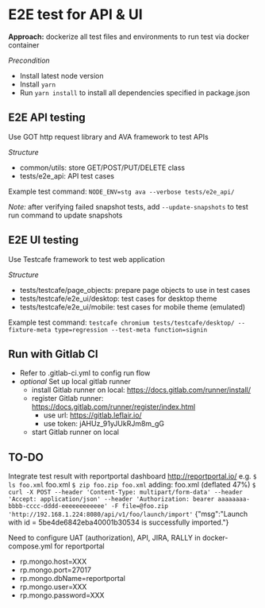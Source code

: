 # E2E test for API & UI

**Approach:** dockerize all test files and environments to run test via docker container

_Precondition_

-   Install latest node version
-   Install `yarn`
-   Run `yarn install` to install all dependencies specified in package.json

## E2E API testing

Use GOT http request library and AVA framework to test APIs

_Structure_

-   common/utils: store GET/POST/PUT/DELETE class
-   tests/e2e_api: API test cases

Example test command: `NODE_ENV=stg ava --verbose tests/e2e_api/`

_Note:_ after verifying failed snapshot tests, add `--update-snapshots` to test run command to update snapshots

## E2E UI testing

Use Testcafe framework to test web application

_Structure_

-   tests/testcafe/page_objects: prepare page objects to use in test cases
-   tests/testcafe/e2e_ui/desktop: test cases for desktop theme
-   tests/testcafe/e2e_ui/mobile: test cases for mobile theme (emulated)

Example test command: `testcafe chromium tests/testcafe/desktop/ --fixture-meta type=regression --test-meta function=signin`

## Run with Gitlab CI

-   Refer to .gitlab-ci.yml to config run flow
-   _optional_ Set up local gitlab runner
    -   install Gitlab runner on local: https://docs.gitlab.com/runner/install/
    -   register Gitlab runner: https://docs.gitlab.com/runner/register/index.html
        -   use url: https://gitlab.leflair.io/
        -   use token: jAHUz_91yJUkRJm8m_gG
    -   start Gitlab runner on local

## TO-DO

Integrate test result with reportportal dashboard http://reportportal.io/
e.g. `$ ls foo.xml`
foo.xml
`$ zip foo.zip foo.xml`
adding: foo.xml (deflated 47%)
`$ curl -X POST --header 'Content-Type: multipart/form-data' --header 'Accept: application/json' --header 'Authorization: bearer aaaaaaaa-bbbb-cccc-dddd-eeeeeeeeeeee' -F file=@foo.zip 'http://192.168.1.224:8080/api/v1/foo/launch/import'`
{"msg":"Launch with id = 5be4de6842eba40001b30534 is successfully imported."}

Need to configure UAT (authorization), API, JIRA, RALLY in docker-compose.yml for reportportal

-   rp.mongo.host=XXX
-   rp.mongo.port=27017
-   rp.mongo.dbName=reportportal
-   rp.mongo.user=XXX
-   rp.mongo.password=XXX
